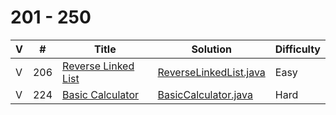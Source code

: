 # 201 - 250

 V | #  | Title | Solution | Difficulty 
-- | --- | ----- | -------- | ---------- 
V | 206   | [Reverse Linked List][206-link] | [ReverseLinkedList.java][206-solution] | Easy
V | 224   | [Basic Calculator][224-link] | [BasicCalculator.java][224-solution] | Hard

[206-link]: https://leetcode.com/problems/reverse-linked-list/
[206-solution]: https://github.com/jsong00505/LeetCode/blob/master/Algorithms/src/main/java/easy/r/ReverseLinkedList.java
[224-link]: https://leetcode.com/problems/basic-calculator/
[224-solution]: https://github.com/jsong00505/LeetCode/blob/master/Algorithms/src/main/java/hard/b/BasicCalculator.java